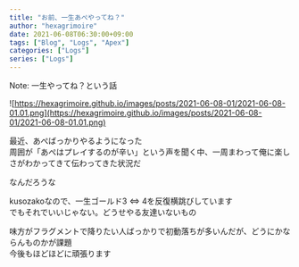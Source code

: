 ```yaml
---
title: "お前、一生あぺやってね？"
author: "hexagrimoire"
date: 2021-06-08T06:30:00+09:00
tags: ["Blog", "Logs", "Apex"]
categories: ["Logs"]
series: ["Logs"]
---
```


Note: 一生やってね？という話

![https://hexagrimoire.github.io/images/posts/2021-06-08-01/2021-06-08-01.01.png](https://hexagrimoire.github.io/images/posts/2021-06-08-01/2021-06-08-01.01.png)

最近、あぺばっかりやるようになった  
周囲が「あぺはプレイするのが辛い」という声を聞く中、一周まわって俺に楽しさがわかってきて伝わってきた状況だ  
  
なんだろうな  
  
kusozakoなので、一生ゴールド3 ⇔ 4を反復横跳びしています  
でもそれでいいじゃない。どうせやる友達いないもの  
  
味方がフラグメントで降りたい人ばっかりで初動落ちが多いんだが、どうにかならんものかが課題  
今後もほどほどに頑張ります
